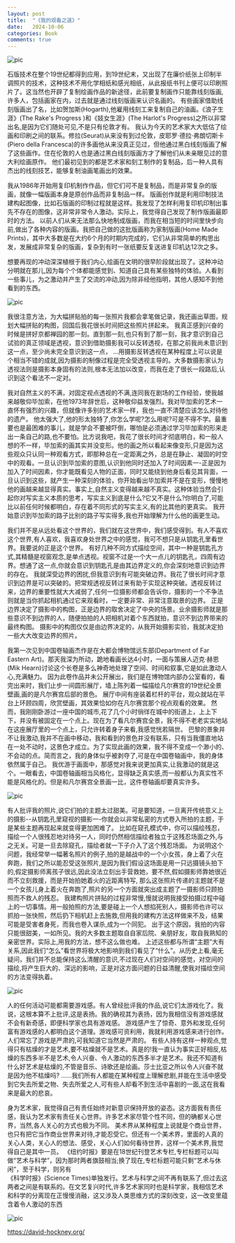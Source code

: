 ```yaml
---
layout: post
title:  "《我的观看之道》"
date:   2024-10-06
categories: Book
comments: true
---
```


![pic](/image/david_5.jpg)

石版技术在整个19世纪都得到应用，到19世纪末，又出现了在廉价纸张上印制半调照片的技术，这种技术不用化学相纸和感光相纸，从此报纸书刊上便可以印刷照片了。这当然也开辟了复制绘画作品的新途径，此前要复制画作只能靠线刻版画,许多人，包括画家在内，过去就是通过线刻版画来认识名画的。
有些画家借助线刻版画出了名，比如贺加斯(Hogarth),他雇用线刻工来复制自己的油画。《浪子生涯》(The Rake's Progress )和《妓女生涯》(The Harlot's Progress)之所以非常出名,是因为它们随处可见,不是只有伦敦才有。
我认为今天的艺术家大大低估了绘画和印刷之间的联系。修拉(Seurat)从来没有到过伦敦，皮耶罗·德拉·弗朗切斯卡(Piero della Francesca)的许多画他从来没真正见过，但他通过黑白线刻版画了解了这些画作。住在伦敦的人也是通过黑白线刻版画方才了解他们从未亲眼见过的意大利绘画原作。
他们最初见到的都是艺术家和刻工制作的复制品，后一种人具有杰出的线刻技艺，能够复制油画笔画出的效果。

我从1986年开始用复印机制作作品，但它们可不是复制品，而是非常复杂的版画，就像一幅版画本身是原创作品而非复制品一样。
版画创作就是利用印制技法建构起图像，比如石版画的印制过程就是这样。我发现了怎样利用复印机印制出事先不存在的图像，这非常非常令人激动。实际上，我觉得自己发现了制作版画最即时的方法。
以前人们从来无法那么快地制成版画，而我在相当短的时间里快步向前,做出了各种内容的版画。我把自己做的这批版画称为家制版画(Home Made Prints)，其中大多数是在大约6个月的时期内完成的，它们从非常简单的构思出发，发展成非常复杂的版画，复杂到有时一张纸要反复送进复印机达12次之多。

想要再现的冲动深深植根于我们内心,绘画在文明的很早阶段就出现了。这种冲动分明就在那儿,因为每个个体都能感觉到、知道自己具有某些独特的体验。人看到一些事儿，为之激动并产生了交流的冲动,因为除非经他指明，其他人感知不到他看到的东西。

![pic](/image/david_3.jpg)

我很注意方法，为大幅拼贴拍的每一张照片我都会拿笔做记录，我还画出草图，规划大幅拼贴的构图，回国后我花很长时间把这些照片拼起来。
我真正感到兴奋的时候是拼好京都禅园的那一刻。直到那一刻,也只有到了那一刻，我才意识到自己试验的真正领域是透视，意识到借助摄影我可以反转透视，在那之前我尚未意识到这一点，至少尚未完全意识到这一点，
...用摄影反转透视在某种程度上可以说是个相当不错的成就,因为摄影的制像过程是完全受透视主导的。大多数摄影家认为透视法则是摄影本身固有的法则,根本无法加以改变，而我在走了很长一段路后,认识到这个看法不一定对。

我对自然主义的不满，对固定视点透视的不满,连同我在剧场的工作经验，使我越来越敬仰毕加索，在他1973年辞世后，这种敬仰益发强烈。我对毕加索的艺术一直怀有强烈的兴趣，但就像许多别的艺术家一样，我也一直不清楚应该怎么对待他的遗产。
他太强大了,他的形太独特了,你怎么学呢?怎么用呢?可是不得不学。最重要也是最困难的事儿，就是学会不要被吓倒，哪怕是必须通过学习毕加索的形来走出一条自己的路,也不要怕。比方说我吧，我花了很长时间才彻底明白，和一般人想的不一样，毕加索的画其实并没变形。他的画之所以看起来像变形,只是因为这些观众只认同一种观看方式，即那种总在一定距离之外，总是在静止、凝固的时空中的观看。一旦认识到毕加索的意图,认识到他同时还加入了时间因素一-正是因为加入了时间因素，你才能既看见人物的正面，同时又能绕到他身后看见其背面，一旦认识到这些，就产生一种深刻的体验，你开始看出毕加索并不是在变形，慢慢地他的画越来越显得真实。事实上,自然主义变得越来越不真实。这种体验当然会引起你对写实主义本质的思考，写实主义到底是什么?它又不是什么?你明白了,可能比以前任何时候都明白，存在着不同形式的写实主义,有的比其他的更真实。
我开始意识到毕加索的路子比别的路子写实得多,我也开始理解为什么他的画更生动。

我们并不是从远处看这个世界的，我们就在这世界中，我们感受得到。有人不喜欢这个世界,有人喜欢，我喜欢身处世界之中的感觉，我可不想只是从钥匙孔里看世界。我要说的正是这个世界。
有好几种不同方式描绘空间，其中一种是钥匙孔方式,其精髓是视窗观念,是单点透视。视窗不过是一个大一点儿的钥匙孔，四周有边界。想通了这一点,你就会意识到钥匙孔是由其边界定义的,你会深刻地意识到边界的存在。
我就深受边界的困扰,但我意识到有可能突破边界。我花了很长时间才意识到边界是可以突破的。把常规透视反转过来有助于实现这种突破。透视反转过来，边界的重要性就大大减弱了,任何一位摄影师都会告诉你，摄影的一个不争法则就是当你抓起相机通过它来观看时，一定要非常、非常注意取景的边界。
正是边界决定了摄影中的构图，正是边界的取舍决定了中央的场景。业余摄影师就是那些意识不到边界的人，随便拍拍的人把相机对着个东西就拍，意识不到边界带来的最终构图。
摄影中的构图仅仅是由边界决定的，从我开始摄影实验，我就决定拍一些大大改变边界的照片。

我第一次见到中国卷轴画杰作是在大都会博物馆远东部(Department of Far Eastern Art)。那天我深为所动，跪地看画长达4小时，一面与策展人迈克·赫恩(Mik Hearn)讨论这个长卷是多么神奇地处理了空间、时间和叙事,它是如此激动人心,充满魅力。
因为此卷作品并未公开展出，我们是在博物馆内部办公室看的，看完出来时，我们止步一间圆形展厅，墙上陈列着一幅描绘凡尔赛宫的19世纪全景壁画,画的是凡尔赛宫后部的景色。
展厅中间有座装着栏杆的平台，观众就站在平台上环顾四周，欣赏壁画，其效果恰如你在凡尔赛宫那个视点观看的效果。
然而，我刚刚卧游过一座中国的城市,花了几个小时徜徉在城中的街道上，上上下下，并没有被固定在一个点上。现在为了看凡尔赛宫全景，我不得不老老实实地站在这座展厅里的一个点上，只允许转着身子来看,我感觉恍若隔世。
巴黎的景象并不让我激动,我并不在画中移动，我和看到的景色并没有联系，只有当我僵直地站在一处不动时，这景色才成立。为了实现此画的效果，我不得不变成一个渺小的、不会动的点。简而言之，我的身体似乎被剥夺了,可是在中国卷轴画中，我的身体依然属于自己。
我优游于画面中，那感觉对我来说更加真实,让我激动的就是这个。一眼看去，中国卷轴画相当风格化，显得缺乏真实感,而一般都认为真实性不能是风格化的。但是和凡尔赛宫全景画一比，这件卷轴画却要真实许多。

![pic](/image/david_4.jpg)

有人批评我的照片,说它们拍的主题太过甜美。可是要知道，一旦离开传统意义上的摄影--从钥匙孔里窥视的摄影一-你就会以非常私密的方式卷入所拍的主题，于是某些主题再现起来就变得更加困难了。
比如在窥孔模式中，你可以描绘残忍，描绘一个人很残忍地对待另一人，同时仍然相信描绘者独立于这残忍场面之外,与之无关。可是一旦去除窥孔，描绘者就一下子介入了这个残忍场面。
为说明这个问题，我经常举一幅著名照片的例子,拍的是越战中的一个小女孩，身上着了火在奔跑，我们之所以能忍受这张照片,是因为我们假设这场面是用一只远摄镜头拍下的,假定摄影师离孩子很远,因此没法立刻出手营救她，要不然,假如摄影师靠她很近而不立刻救援，而是开始拍她着火的近距离特写,
那么这张照片传递的主题就不是一个女孩儿身上着火在奔跑了,照片的另一个方面就突出成主题了一摄影师只顾拍照而不救人的残忍。
我建构照片拼贴的过程非常慢,慢就说明我接受拍摄过程中碰上的一切事情。用一般拍照的方法,要是碰上一个人想掐死别人，摄影师也许可以抓拍一张快照，然后扔下相机赶上去施救,但用我的建构方法这样做来不及，结果可能是受害者身死，而我也卷入谋杀,成为一个同犯。
出于这个原因，我拍的内容只能很甜美，一如所见。我的大多数主题取自自家后院、亲朋好友，取自我熟知的亲密世界。实际上,用我的方法，想不这么做也难。
上述这些都与所谓“主题”大有关系,因此我们“怎么”看世界将极大地影响到我们看见了“什么”。从历史上看,毫无疑问，我们并不总能保持这么清醒的意识,不过现在人们对空间的感觉，对空间的描绘,将产生巨大的、深远的影响，正是对这方面问题的日益清醒,使我对描绘空间的方法变得执着。

![pic](/image/david_1.jpg)

人的任何活动可能都需要游戏感。有人曾经批评我的作品,说它们太游戏化了。我说，这根本算不上批评,这是表扬。我的确视其为表扬，因为我相信没有游戏感就不会有新奇感，即便科学家也具有游戏感。
游戏感产生了惊奇、意外和发现,任何富有游戏感的人都明白这个道理。游戏感可资利用，我就利用游戏感来进行创作。人们常忘了游戏是严肃的,可我知道它当然是严肃的。
有些人持有这样一种观点,觉得只有枯燥的才是艺术,要不枯燥就不是艺术。真是的!我一直认为事实正好相反,枯燥的东西多半不是艺术,令人兴奋、令人激动的东西多半才是艺术。我还不知道有什么好艺术是枯燥的,不管是音乐、诗歌还是绘画。莎士比亚之所以令人兴奋不就是因为他不枯燥吗?
......我们所有人都能在某种程度上理解悲剧,并能在生活中感受到它失去所爱之物、失去所爱之人,可有些人却看不到生活中喜剧的一面,这在我看来是最大的悲哀。

身为艺术家，我觉得自己有责任始终对新意识保持开放的姿态。这方面我有责任感，我认为艺术家有责任关心世界。许多艺术家尽管个性不同，但的确都关心世界，当然,各人关心的方式也极为不同。
美术界从某种程度上说就是个商业世界，也只有把它当作商业世界来对待,才能忍受它。但还有一个美术界，里面的人真的关心人类，关心人的想法、感受，关心人们如何看待世界，这样一个美术界,我觉得自己是其中一员。
《纽约时报》要是在18世纪刊登艺术专栏,专栏标题可以叫做“艺术与科学”，因为那时两者旗鼓相当;换了现在,专栏标题可能只剩“艺术与休闲”，至于科学，则另有	
《科学时报》(Science Times)单独发行。艺术与科学之间不再有联系了,但过去这两者之间是有联系的。在文艺复兴时代,许多艺术家同时也是科学家，我相信艺术和科学的分离现在正慢慢消融，这又涉及人类思维方式的深刻改变，这一改变里蕴含着令人激动的东西

![pic](/image/david_7.jpg)

https://david-hockney.org/